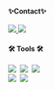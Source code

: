 <h4>✨Contact✨</h4>
<div>
  <a href="https://www.linkedin.com/in/sehyun-park-a5377029b/">
    <img src="https://img.shields.io/badge/SehyunPark-0A66C2?style=for-the-badge&logo=LinkedIn"/>
  </a>
  <a href="mailto:hmhlover89@gmail.com">
    <img src="https://img.shields.io/badge/GMail-EA4335?style=for-the-badge&logo=gmail&logoColor=white"/>
  </a>
</div>
<h4>🛠 Tools 🛠</h4>
<div>
  <img src="https://img.shields.io/badge/git-F05033.svg?style=for-the-badge&logo=git&logoColor=white" />&nbsp
  <img src="https://img.shields.io/badge/github-181717.svg?style=for-the-badge&logo=github&logoColor=white" />&nbsp
  <img src="https://img.shields.io/badge/Notion-F3F3F3.svg?style=for-the-badge&logo=notion&logoColor=black" />&nbsp
</div>
<div>
  <img src="https://img.shields.io/badge/adobe%20photoshop-08253c.svg?style=for-the-badge&logo=adobe%20photoshop&logoColor=37abff" />&nbsp
  <img src="https://img.shields.io/badge/figma-F24E1E.svg?style=for-the-badge&logo=figma&logoColor=white" />&nbsp
</div>

